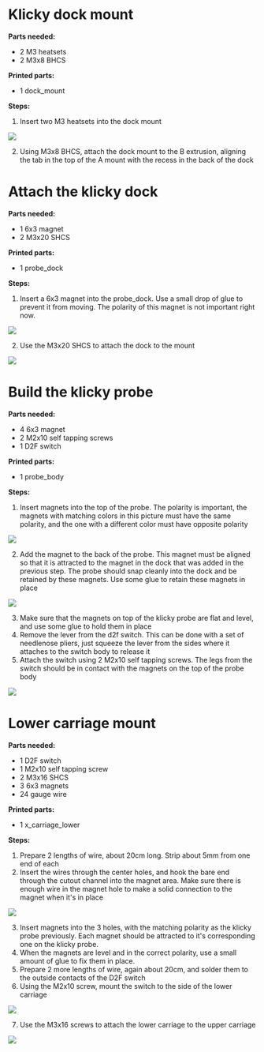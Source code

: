 # Klicky dock mount

**Parts needed:**
* 2 M3 heatsets 
* 2 M3x8 BHCS

**Printed parts:**
* 1 dock_mount


**Steps:**
1. Insert two M3 heatsets into the dock mount 

![](images/klicky_dock_heatsets.png)

2. Using M3x8 BHCS, attach the dock mount to the B extrusion, aligning the tab in the top of the A mount with the recess in the back of the dock


# Attach the klicky dock


**Parts needed:**
* 1 6x3 magnet
* 2 M3x20 SHCS

**Printed parts:**
* 1 probe_dock

**Steps:**
1. Insert a 6x3 magnet into the probe_dock. Use a small drop of glue to prevent it from moving. The polarity of this magnet is not important right now. 

![](images/klicky_dock_magnet.png)

2. Use the M3x20 SHCS to attach the dock to the mount 

![](images/klicky_dock_attached.png)


# Build the klicky probe

**Parts needed:**
* 4 6x3 magnet
* 2 M2x10 self tapping screws
* 1 D2F switch

**Printed parts:**
* 1 probe_body

**Steps:**
1. Insert magnets into the top of the probe. The polarity is important, the magnets with matching colors in this picture must have the same polarity, and the one with a different color must have opposite polarity 

![](images/klicky_probe_magnets_1.png)

2. Add the magnet to the back of the probe. This magnet must be aligned so that it is attracted to the magnet in the dock that was added in the previous step. The probe should snap cleanly into the dock and be retained by these magnets. Use some glue to retain these magnets in place 

![](images/klicky_probe_magnets_2.png)

3. Make sure that the magnets on top of the klicky probe are flat and level, and use some glue to hold them in place
4. Remove the lever from the d2f switch. This can be done with a set of needlenose pliers, just squeeze the lever from the sides where it attaches to the switch body to release it
5. Attach the switch using 2 M2x10 self tapping screws. The legs from the switch should be in contact with the magnets on the top of the probe body

![](images/klicky_switch.png)




# Lower carriage mount

**Parts needed:**
* 1 D2F switch
* 1 M2x10 self tapping screw
* 2 M3x16 SHCS
* 3 6x3 magnets
* 24 gauge wire



**Printed parts:**
* 1 x_carriage_lower


**Steps:**
1. Prepare 2 lengths of wire, about 20cm long. Strip about 5mm from one end of each 
2. Insert the wires through the center holes, and hook the bare end through the cutout channel into the magnet area. Make sure there is enough wire in the magnet hole to make a solid connection to the magnet when it's in place 

![](images/x_lower_carriage_wires.jpg)

3. Insert magnets into the 3 holes, with the matching polarity as the klicky probe previously. Each magnet should be attracted to it's corresponding one on the klicky probe. 
4. When the magnets are level and in the correct polarity, use a small amount of glue to fix them in place. 
5. Prepare 2 more lengths of wire, again about 20cm, and solder them to the outside contacts of the D2F switch
6. Using the M2x10 screw, mount the switch to the side of the lower carriage 

![](images/x_lower_carriage_switch.png)

7. Use the M3x16 screws to attach the lower carriage to the upper carriage 

![](images/x_lower_carriage_mounted.png)
